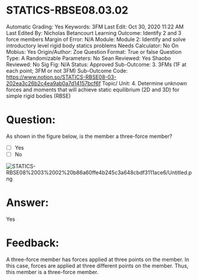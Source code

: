 # STATICS-RBSE08.03.02

Automatic Grading: Yes
Keywords: 3FM
Last Edit: Oct 30, 2020 11:22 AM
Last Edited By: Nicholas Betancourt
Learning Outcome: Identify 2 and 3 force members
Margin of Error: N/A
Module: Module 2: Identify and solve introductory level rigid body statics problems
Needs Calculator: No
On Mobius: Yes
Origin/Author: Zoe
Question Format: True or false
Question Type: A
Randomizable Parameters: No
Sean Reviewed: Yes
Shaobo Reviewed: No
Sig Fig: N/A
Status: Approved
Sub-Outcome: 3. 3FMs (1F at each point; 3FM or not 3FM)
Sub-Outcome Code: https://www.notion.so/STATICS-RBSE08-03-202ea3c26b2c4ea9ab0a7d14157bcf6f
Topic/ Unit: 4. Determine unknown forces and moments that will achieve static equilibrium (2D and 3D) for simple rigid bodies (RBSE)

# Question:

As shown in the figure below, is the member a three-force member?

- [ ]  Yes
- [ ]  No

![STATICS-RBSE08%2003%2002%20b86a60ffe4b245c3a648cbdf3111ace6/Untitled.png](STATICS-RBSE08%2003%2002%20b86a60ffe4b245c3a648cbdf3111ace6/Untitled.png)

# Answer:

Yes

# Feedback:

A three-force member has forces applied at three points on the member. In this case, forces are applied at three different points on the member. Thus, this member is a three-force member.